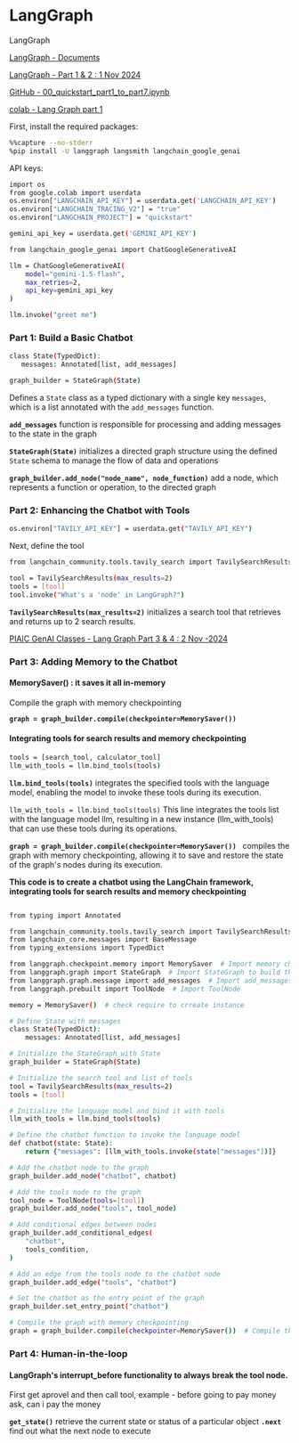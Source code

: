 # LangGraph
LangGraph

[LangGraph - Documents](https://langchain-ai.github.io/langgraph/tutorials/introduction/)

[LangGraph - Part 1 & 2 : 1 Nov 2024](https://www.youtube.com/watch?v=eZ2yFnGi9hE&t=800s)

[GitHub - 00_quickstart_part1_to_part7.ipynb](https://github.com/panaversity/learn-applied-generative-ai-fundamentals/blob/main/03_langchain_ecosystem/langgraph/chatbot/docs/00_quickstart_part1_to_part7.ipynb)

[colab - Lang Graph part 1 ](https://github.com/raheelam98/LangGraph/blob/main/03_langchain_ecosystem/langgraph/chatbot/docs/00_quickstart_part1_to_part7.ipynb)

First, install the required packages:
```bash
%%capture --no-stderr
%pip install -U langgraph langsmith langchain_google_genai
```

API keys:
```bash
import os
from google.colab import userdata
os.environ["LANGCHAIN_API_KEY"] = userdata.get('LANGCHAIN_API_KEY')
os.environ["LANGCHAIN_TRACING_V2"] = "true"
os.environ["LANGCHAIN_PROJECT"] = "quickstart"

gemini_api_key = userdata.get('GEMINI_API_KEY')
```

```bash
from langchain_google_genai import ChatGoogleGenerativeAI

llm = ChatGoogleGenerativeAI(
    model="gemini-1.5-flash",
    max_retries=2,
    api_key=gemini_api_key
)

llm.invoke("greet me")
```
### Part 1: Build a Basic Chatbot

 ```bash
 class State(TypedDict):
    messages: Annotated[list, add_messages]

graph_builder = StateGraph(State)
 ```

Defines a `State` class as a typed dictionary with a single key `messages`, which is a list annotated with the `add_messages` function.

**`add_messages`** function is responsible for processing and adding messages to the state in the graph

 **`StateGraph(State)`** initializes a directed graph structure using the defined `State` schema to manage the flow of data and operations

 **`graph_builder.add_node("node_name", node_function)`** add a node, which represents a function or operation, to the directed graph

### Part 2: Enhancing the Chatbot with Tools

```bash
os.environ["TAVILY_API_KEY"] = userdata.get("TAVILY_API_KEY")
```

Next, define the tool
```bash
from langchain_community.tools.tavily_search import TavilySearchResults

tool = TavilySearchResults(max_results=2)
tools = [tool]
tool.invoke("What's a 'node' in LangGraph?")
```

 **`TavilySearchResults(max_results=2)`** initializes a search tool that retrieves and returns up to 2 search results.

[ PIAIC GenAI Classes - Lang Graph Part 3 & 4 : 2 Nov -2024](https://www.youtube.com/watch?v=UhfcycocwkU&t=138s)

### Part 3: Adding Memory to the Chatbot

#### MemorySaver() : it saves it all in-memory
Compile the graph with memory checkpointing

**`graph = graph_builder.compile(checkpointer=MemorySaver())`**

#### Integrating tools for search results and memory checkpointing

```bash
tools = [search_tool, calculator_tool]
llm_with_tools = llm.bind_tools(tools)
```
 **`llm.bind_tools(tools)`** integrates the specified tools with the language model, enabling the model to invoke these tools during its execution.

 `llm_with_tools = llm.bind_tools(tools)`
 This line integrates the tools list with the language model llm, resulting in a new instance (llm_with_tools) that can use these tools during its operations.

**`graph = graph_builder.compile(checkpointer=MemorySaver()) `** compiles the graph with memory checkpointing, allowing it to save and restore the state of the graph's nodes during its execution.

**This code is to create a chatbot using the LangChain framework, integrating tools for search results and memory checkpointing**

```bash

from typing import Annotated

from langchain_community.tools.tavily_search import TavilySearchResults
from langchain_core.messages import BaseMessage
from typing_extensions import TypedDict

from langgraph.checkpoint.memory import MemorySaver  # Import memory checkpointing
from langgraph.graph import StateGraph  # Import StateGraph to build the graph
from langgraph.graph.message import add_messages  # Import add_messages function
from langgraph.prebuilt import ToolNode  # Import ToolNode

memory = MemorySaver()  # check require to crreate instance

# Define State with messages
class State(TypedDict):
    messages: Annotated[list, add_messages]

# Initialize the StateGraph with State
graph_builder = StateGraph(State)

# Initialize the search tool and list of tools
tool = TavilySearchResults(max_results=2)
tools = [tool]

# Initialize the language model and bind it with tools
llm_with_tools = llm.bind_tools(tools)

# Define the chatbot function to invoke the language model
def chatbot(state: State):
    return {"messages": [llm_with_tools.invoke(state["messages"])]}

# Add the chatbot node to the graph
graph_builder.add_node("chatbot", chatbot)

# Add the tools node to the graph
tool_node = ToolNode(tools=[tool])
graph_builder.add_node("tools", tool_node)

# Add conditional edges between nodes
graph_builder.add_conditional_edges(
    "chatbot",
    tools_condition,
)

# Add an edge from the tools node to the chatbot node
graph_builder.add_edge("tools", "chatbot")

# Set the chatbot as the entry point of the graph
graph_builder.set_entry_point("chatbot")

# Compile the graph with memory checkpointing
graph = graph_builder.compile(checkpointer=MemorySaver())  # Compile the graph with memory checkpointing
```

### Part 4: Human-in-the-loop
#### LangGraph's interrupt_before functionality to always break the tool node.
First get aprovel and then call tool, example - before going to pay money ask, can i pay the money

**`get_state()`** retrieve the current state or status of a particular object
**`.next`** find out what the next node to execute


